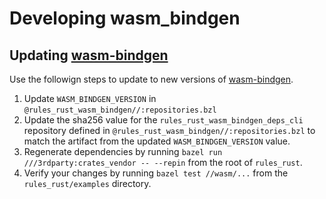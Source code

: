 # Developing wasm_bindgen

## Updating [wasm-bindgen][wb]

Use the followign steps to update to new versions of [wasm-bindgen][wb].

1. Update `WASM_BINDGEN_VERSION` in `@rules_rust_wasm_bindgen//:repositories.bzl`
2. Update the sha256 value for the `rules_rust_wasm_bindgen_deps_cli` repository defined in `@rules_rust_wasm_bindgen//:repositories.bzl` to match the artifact from the updated `WASM_BINDGEN_VERSION` value.
3. Regenerate dependencies by running `bazel run ///3rdparty:crates_vendor -- --repin` from the root of `rules_rust`.
4. Verify your changes by running `bazel test //wasm/...` from the `rules_rust/examples` directory.

[wb]: https://github.com/rustwasm/wasm-bindgen
